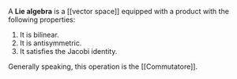 A **Lie algebra** is a [[vector space]] equipped with a product with the following properties:
1. It is bilinear.
2. It is antisymmetric.
3. It satisfies the Jacobi identity.

Generally speaking, this operation is the [[Commutatore]].